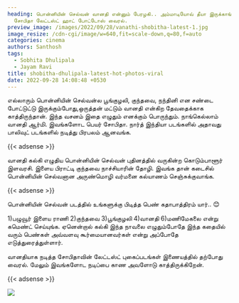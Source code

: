 ```yaml
---
heading: பொன்னியின் செல்வன் வானதி என்னும் பேரழகி.. அம்மாடியோவ் தீயா இருக்காங்க.
  சோபிதா லேட்டஸ்ட் ஹாட் போட்டோஸ் வைரல்.
preview_image: /images/2022/09/28/vanathi-shobitha-latest-1.jpg
image_resize: /cdn-cgi/image/w=640,fit=scale-down,q=80,f=auto
categories: cinema
authors: Santhosh
tags:
  - Sobhita Dhulipala
  - Jayam Ravi
title: shobitha-dhulipala-latest-hot-photos-viral
date: 2022-09-28 14:08:48 +0530
---
```

எல்லாரும் பொன்னியின் செல்வன்ல பூங்குழலி, குந்தவை, நந்தினி என சண்டை போட்டுட்டு இருக்கும்போது,ஒருத்தன் மட்டும் வானதி என்கிற தேவதைக்காக காத்திருந்தான். இந்த வசனம் இதை எழுதும் எனக்கும் பொருந்தும். நாங்கெல்லாம் வானதி ஆர்மி. இவங்களோட பெயர் சோபிதா. நார்த் இந்தியா படங்களில் அதாவது பாலிவுட் படங்களில் நடித்து பிரபலம் ஆனவங்க.

{{< adsense >}}

வானதி கல்கி எழுதிய பொன்னியின் செல்வன் புதினத்தில் வருகின்ற கொடும்பாளூர் இளவரசி. இளைய பிராட்டி குந்தவை நாச்சியாரின் தோழி. இவங்க தான் கடைசில் பொன்னியின் செல்வனான அருண்மொழி வர்மனை கல்யாணம் செஞ்சுக்குவாங்க.

{{< adsense >}}

பொன்னியின் செல்வன் படத்தில் உங்களுக்கு பிடித்த பெண் கதாபாத்திரம் யார்.. 😊

1)பழுவூர் இளைய ராணி
2)குந்தவை
3)பூங்குழலி
4)வானதி
6)மணிமேகலை
என்று கமெண்ட் செய்யுங்க. ஏனென்றால் கல்கி இந்த நாவலை எழுதும்போதே இந்த கதையில் வரும் பெண்கள் அவ்வளவு கூர்மையானவர்கள் என்று அப்போதே எடுத்துரைத்துள்ளார்.

வானதியாக நடித்த சோபிதாவின் லேட்டஸ்ட் புகைப்படங்கள் இணையத்தில் தற்போது வைரல். மேலும் இவங்களோட நடிப்பை காண அவளோடு காத்திருக்கிறேன். 

{{< adsense >}}

![](/images/2022/09/28/vanathi-shobitha-latest.jpg)